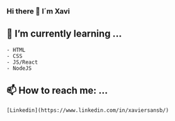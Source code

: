 ### Hi there 👋 I´m Xavi


## 🌱 I’m currently learning ...

```
- HTML
- CSS
- JS/React
- NodeJS

```

## 📫 How to reach me: ...

```
[Linkedin](https://www.linkedin.com/in/xaviersansb/)

```


